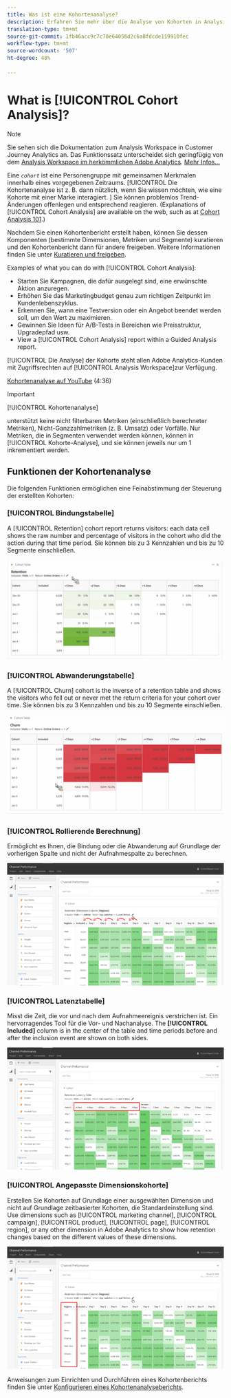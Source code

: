 ```yaml
---
title: Was ist eine Kohortenanalyse?
description: Erfahren Sie mehr über die Analyse von Kohorten in Analysis Workspace
translation-type: tm+mt
source-git-commit: 1fb46acc9c7c70e64058d2c6a8fdcde119910fec
workflow-type: tm+mt
source-wordcount: '507'
ht-degree: 48%

---
```



# What is [!UICONTROL Cohort Analysis]?

>[!NOTE]
>
>Sie sehen sich die Dokumentation zum Analysis Workspace in Customer Journey Analytics an. Das Funktionssatz unterscheidet sich geringfügig von dem [Analysis Workspace im herkömmlichen Adobe Analytics](https://docs.adobe.com/content/help/de-DE/analytics/analyze/analysis-workspace/home.html). [Mehr Infos...](/help/getting-started/cja-aa.md)

Eine *`cohort`* ist eine Personengruppe mit gemeinsamen Merkmalen innerhalb eines vorgegebenen Zeitraums. [!UICONTROL Die Kohortenanalyse ist z. B. dann nützlich, wenn Sie wissen möchten, wie eine Kohorte mit einer Marke interagiert. ] Sie können problemlos Trend-Änderungen offenlegen und entsprechend reagieren. (Explanations of [!UICONTROL Cohort Analysis] are available on the web, such as at [Cohort Analysis 101](https://en.wikipedia.org/wiki/Cohort_analysis).)

Nachdem Sie einen Kohortenbericht erstellt haben, können Sie dessen Komponenten (bestimmte Dimensionen, Metriken und Segmente) kuratieren und den Kohortenbericht dann für andere freigeben. Weitere Informationen finden Sie unter [Kuratieren und freigeben](/help/analysis-workspace/curate-share/curate.md).

Examples of what you can do with [!UICONTROL Cohort Analysis]:

* Starten Sie Kampagnen, die dafür ausgelegt sind, eine erwünschte Aktion anzuregen.
* Erhöhen Sie das Marketingbudget genau zum richtigen Zeitpunkt im Kundenlebenszyklus.
* Erkennen Sie, wann eine Testversion oder ein Angebot beendet werden soll, um den Wert zu maximieren.
* Gewinnen Sie Ideen für A/B-Tests in Bereichen wie Preisstruktur, Upgradepfad usw.
* View a [!UICONTROL Cohort Analysis] report within a Guided Analysis report.

[!UICONTROL Die Analyse] der Kohorte steht allen Adobe Analytics-Kunden mit Zugriffsrechten auf [!UICONTROL Analysis Workspace]zur Verfügung.

[Kohortenanalyse auf YouTube](https://www.youtube.com/watch?v=kqOIYrvV-co&amp;index=45&amp;list=PL2tCx83mn7GuNnQdYGOtlyCu0V5mEZ8sS) (4:36)

>[!IMPORTANT]
>
>[!UICONTROL Kohortenanalyse]
>
>unterstützt keine nicht filterbaren Metriken (einschließlich berechneter Metriken), Nicht-Ganzzahlmetriken (z. B. Umsatz) oder Vorfälle. Nur Metriken, die in Segmenten verwendet werden können, können in
>[!UICONTROL Kohorte-Analyse], und sie können jeweils nur um 1 inkrementiert werden.

## Funktionen der Kohortenanalyse

Die folgenden Funktionen ermöglichen eine Feinabstimmung der Steuerung der erstellten Kohorten:

### [!UICONTROL Bindungstabelle]

A [!UICONTROL Retention] cohort report returns visitors: each data cell shows the raw number and percentage of visitors in the cohort who did the action during that time period. Sie können bis zu 3 Kennzahlen und bis zu 10 Segmente einschließen.

![](assets/retention-report.png)

### [!UICONTROL Abwanderungstabelle]

A [!UICONTROL Churn] cohort is the inverse of a retention table and shows the visitors who fell out or never met the return criteria for your cohort over time. Sie können bis zu 3 Kennzahlen und bis zu 10 Segmente einschließen.

![](assets/churn-report.png)

### [!UICONTROL Rollierende Berechnung]

Ermöglicht es Ihnen, die Bindung oder die Abwanderung auf Grundlage der vorherigen Spalte und nicht der Aufnahmespalte zu berechnen.

![](assets/cohort-rolling-calculation.png)

### [!UICONTROL Latenztabelle]

Misst die Zeit, die vor und nach dem Aufnahmeereignis verstrichen ist. Ein hervorragendes Tool für die Vor- und Nachanalyse. The **[!UICONTROL Included]** column is in the center of the table and time periods before and after the inclusion event are shown on both sides.

![](assets/cohort-latency.png)

### [!UICONTROL Angepasste Dimensionskohorte]

Erstellen Sie Kohorten auf Grundlage einer ausgewählten Dimension und nicht auf Grundlage zeitbasierter Kohorten, die Standardeinstellung sind. Use dimensions such as [!UICONTROL marketing channel], [!UICONTROL campaign], [!UICONTROL product], [!UICONTROL page], [!UICONTROL region], or any other dimension in Adobe Analytics to show how retention changes based on the different values of these dimensions.

![](assets/cohort-customizable-cohort-row.png)

Anweisungen zum Einrichten und Durchführen eines Kohortenberichts finden Sie unter [Konfigurieren eines Kohortenanalyseberichts](/help/analysis-workspace/visualizations/cohort-table/t-cohort.md).

